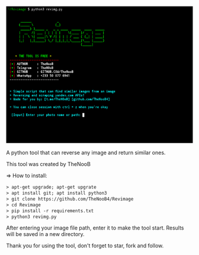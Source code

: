 # <p align="center">
<a href="#"><img title="Welcome to Reverse imaging" src="https://raw.githubusercontent.com/TheNooB4/Revimage/main/Screenshot_20220823-104148.png"></a>
</p>
A python tool that can reverse any image and return similar ones.

This tool was created by TheNooB

  => How to install:

    > apt-get upgrade; apt-get upgrate
    > apt install git; apt install python3
    > git clone https://github.com/TheNooB4/Revimage
    > cd Revimage
    > pip install -r requirements.txt
    > python3 revimg.py

After entering your image file path, enter it to make the tool start.
Results will be saved in a new directory.

 Thank you for using the tool, don't forget to star, fork and follow.
 
